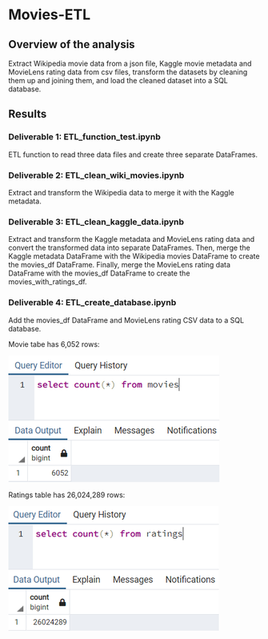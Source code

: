 # Movies-ETL

## Overview of the analysis

Extract Wikipedia movie data from a json file, Kaggle movie metadata and MovieLens rating data from csv files, transform the datasets by cleaning them up and joining them, and load the cleaned dataset into a SQL database. 

## Results

### Deliverable 1: ETL_function_test.ipynb

ETL function to read three data files and create three separate DataFrames.


### Deliverable 2: ETL_clean_wiki_movies.ipynb

Extract and transform the Wikipedia data to merge it with the Kaggle metadata.


### Deliverable 3: ETL_clean_kaggle_data.ipynb

Extract and transform the Kaggle metadata and MovieLens rating data and convert the transformed data into separate DataFrames. Then, merge the Kaggle metadata DataFrame with the Wikipedia movies DataFrame to create the movies_df DataFrame. Finally, merge the MovieLens rating data DataFrame with the movies_df DataFrame to create the movies_with_ratings_df.

### Deliverable 4: ETL_create_database.ipynb

Add the movies_df DataFrame and MovieLens rating CSV data to a SQL database.

Movie tabe has 6,052 rows:

![movies_query.PNG](Resources/movies_query.PNG)

Ratings table has 26,024,289 rows:

![ratings_query.PNG](Resources/ratings_query.PNG)
